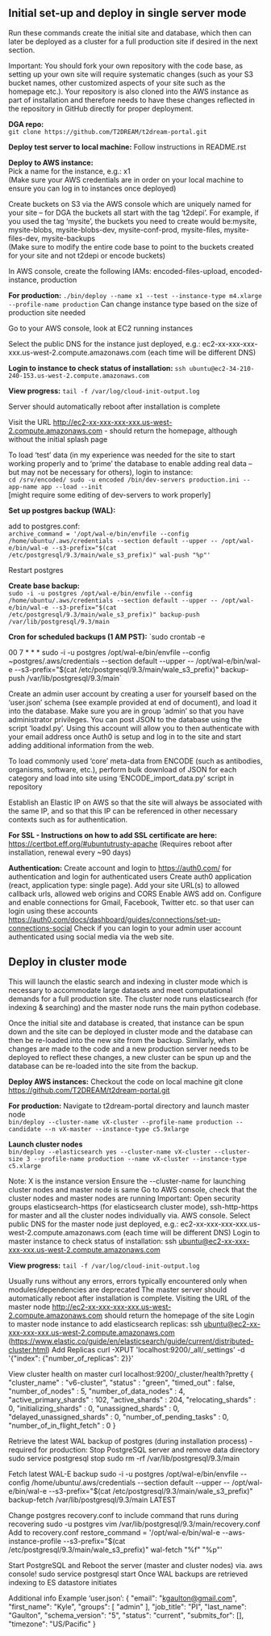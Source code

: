 ## Initial set-up and deploy in single server mode

Run these commands create the initial site and database, which then can later be deployed as a cluster for a full production site if desired in the next section.  

Important:  You should fork your own repository with the code base, as setting up your own site will require systematic changes (such as your S3 bucket names, other customized aspects of your site such as the homepage etc.).  Your repository is also cloned into the AWS instance as part of installation and therefore needs to have these changes reflected in the repository in GitHub directly for proper deployment.  

**DGA repo:**  
`git clone https://github.com/T2DREAM/t2dream-portal.git`

**Deploy test server to local machine:**
Follow instructions in README.rst

**Deploy to AWS instance:**  
Pick a name for the instance, e.g.:  x1  
(Make sure your AWS credentials are in order on your local machine to ensure you can log in to instances once deployed)

Create buckets on S3 via the AWS console which are uniquely named for your site – for DGA the buckets all start with the tag ‘t2depi’.  For example, if you used the tag ‘mysite’, the buckets you need to create would be:mysite, mysite-blobs, mysite-blobs-dev, mysite-conf-prod, mysite-files, mysite-files-dev, mysite-backups  
(Make sure to modify the entire code base to point to the buckets created for your site and not t2depi or encode buckets)

In AWS console, create the following IAMs: encoded-files-upload, encoded-instance, production

**For production:** 
`./bin/deploy --name x1 --test --instance-type m4.xlarge --profile-name production`
Can change instance type based on the size of production site needed

Go to your AWS console, look at EC2 running instances

Select the public DNS for the instance just deployed, 
e.g.: ec2-xx-xxx-xxx-xxx.us-west-2.compute.amazonaws.com (each time will be different DNS)

**Login to instance to check status of installation:** 
`ssh ubuntu@ec2-34-210-240-153.us-west-2.compute.amazonaws.com`

**View progress:** 
`tail -f /var/log/cloud-init-output.log`

Server should automatically reboot after installation is complete

Visit the URL http://ec2-xx-xxx-xxx-xxx.us-west-2.compute.amazonaws.com - should return the homepage, although without the initial splash page

To load ‘test’ data (in my experience was needed for the site to start working properly and to ‘prime’ the database to enable adding real data – but may not be necessary for others), login to instance:  
`cd /srv/encoded/
sudo -u encoded /bin/dev-servers production.ini --app-name app --load --init`  
[might require some editing of dev-servers to work properly]

**Set up postgres backup (WAL):**

add to postgres.conf:  
`archive_command = '/opt/wal-e/bin/envfile --config /home/ubuntu/.aws/credentials --section default --upper -- /opt/wal-e/bin/wal-e --s3-prefix="$(cat /etc/postgresql/9.3/main/wale_s3_prefix)" wal-push "%p"'`

Restart postgres

**Create base backup:**  
`sudo -i -u postgres /opt/wal-e/bin/envfile --config /home/ubuntu/.aws/credentials --section default --upper -- /opt/wal-e/bin/wal-e --s3-prefix="$(cat /etc/postgresql/9.3/main/wale_s3_prefix)" backup-push /var/lib/postgresql/9.3/main`

**Cron for scheduled backups (1 AM PST):**
`sudo crontab -e

00 7 * * * sudo -i -u postgres /opt/wal-e/bin/envfile --config ~postgres/.aws/credentials --section default --upper -- /opt/wal-e/bin/wal-e --s3-prefix="$(cat /etc/postgresql/9.3/main/wale_s3_prefix)" backup-push /var/lib/postgresql/9.3/main`  

Create an admin user account by creating a user for yourself based on the ‘user.json’ schema (see example provided at end of document), and load it into the database.  Make sure you are in group ‘admin’ so that you have administrator privileges.  You can post JSON to the database using the script ‘loadxl.py’.  Using this account will allow you to then authenticate with your email address once Auth0 is setup and log in to the site and start adding additional information from the web.  

To load commonly used ‘core’ meta-data from ENCODE (such as antibodies, organisms, software, etc.), perform bulk download of JSON for each category and load into site using ‘ENCODE_import_data.py’ script in repository  

Establish an Elastic IP on AWS so that the site will always be associated with the same IP, and so that this IP can be referenced in other necessary contexts such as for authentication.

**For SSL - Instructions on how to add SSL certificate are here:**
https://certbot.eff.org/#ubuntutrusty-apache
(Requires reboot after installation, renewal every ~90 days)

**Authentication:**
Create account and login to https://auth0.com/ for authentication and login for authenticated users 
Create auth0 application (react, application type: single page).  Add your site URL(s) to allowed callback urls, allowed web origins and CORS 
Enable AWS add on.  Configure and enable connections for Gmail, Facebook, Twitter etc. so that user can login using these accounts https://auth0.com/docs/dashboard/guides/connections/set-up-connections-social
Check if you can login to your admin user account authenticated using social media via the web site.

## Deploy in cluster mode

This will launch the elastic search and indexing in cluster mode which is necessary to accommodate large datasets and meet computational demands for a full production site. The cluster node runs elasticsearch (for indexing & searching) and the master node runs the main python codebase.

Once the initial site and database is created, that instance can be spun down and the site can be deployed in cluster mode and the database can then be re-loaded into the new site from the backup.  Similarly, when changes are made to the code and a new production server needs to be deployed to reflect these changes, a new cluster can be spun up and the database can be re-loaded into the site from the backup.   

**Deploy AWS instances:**
Checkout the code on local machine
git clone https://github.com/T2DREAM/t2dream-portal.git

**For production:**
Navigate to t2dream-portal directory and launch master node  
`bin/deploy --cluster-name vX-cluster --profile-name production --candidate --n vX-master --instance-type c5.9xlarge`

**Launch cluster nodes**  
`bin/deploy --elasticsearch yes --cluster-name vX-cluster --cluster-size 3 --profile-name production --name vX-cluster --instance-type c5.xlarge`

Note: X is the instance version
Ensure the --cluster-name for launching cluster nodes and master node is same
Go to AWS console, check that the cluster nodes and master nodes are running
Important: Open security groups elasticsearch-https (for elasticsearch cluster mode), ssh-http-https for master and all the cluster nodes individually via. AWS console.
Select public DNS for the master node just deployed, e.g.: ec2-xx-xxx-xxx-xxx.us-west-2.compute.amazonaws.com (each time will be different DNS)
Login to master instance to check status of installation: ssh ubuntu@ec2-xx-xxx-xxx-xxx.us-west-2.compute.amazonaws.com

**View progress:**
`tail -f /var/log/cloud-init-output.log`

Usually runs without any errors, errors typically encountered only when modules/dependencies are deprecated
The master server should automatically reboot after installation is complete.  Visiting the URL of the master node http://ec2-xx-xxx-xxx-xxx.us-west-2.compute.amazonaws.com should return the homepage of the site
Login to master node instance to add elasticsearch replicas: ssh ubuntu@ec2-xx-xxx-xxx-xxx.us-west-2.compute.amazonaws.com
(https://www.elastic.co/guide/en/elasticsearch/guide/current/distributed-cluster.html)
Add Replicas
curl -XPUT 'localhost:9200/_all/_settings' -d '{"index": {"number_of_replicas": 2}}'

View cluster health on master
curl localhost:9200/_cluster/health?pretty
{
  "cluster_name" : "v6-cluster",
  "status" : "green",
  "timed_out" : false,
  "number_of_nodes" : 5,
  "number_of_data_nodes" : 4,
  "active_primary_shards" : 102,
  "active_shards" : 204,
  "relocating_shards" : 0,
  "initializing_shards" : 0,
  "unassigned_shards" : 0,
  "delayed_unassigned_shards" : 0,
  "number_of_pending_tasks" : 0,
  "number_of_in_flight_fetch" : 0
}

Retrieve the latest WAL backup of postgres (during installation process) - required for production:
Stop PostgreSQL server and remove data directory
sudo service postgresql stop
sudo rm -rf /var/lib/postgresql/9.3/main

Fetch latest WAL-E backup
sudo -i -u postgres /opt/wal-e/bin/envfile --config /home/ubuntu/.aws/credentials --section default --upper -- /opt/wal-e/bin/wal-e --s3-prefix="$(cat /etc/postgresql/9.3/main/wale_s3_prefix)" backup-fetch /var/lib/postgresql/9.3/main LATEST

Change postgres recovery.conf to include command that runs during recovering
sudo -u postgres vim /var/lib/postgresql/9.3/main/recovery.conf
Add to recovery.conf
restore_command = '/opt/wal-e/bin/wal-e --aws-instance-profile --s3-prefix="$(cat /etc/postgresql/9.3/main/wale_s3_prefix)" wal-fetch "%f" "%p"'

Start PostgreSQL and Reboot the server (master and cluster nodes) via. aws console!
sudo service postgresql start
Once WAL backups are retrieved indexing to ES datastore initiates

Additional info
Example ‘user.json’:
{
    "email": "kgaulton@gmail.com",
    "first_name": "Kyle",
    "groups": [
        "admin"
    ],
    "job_title": "PI",
    "last_name": "Gaulton",
    "schema_version": "5",
    "status": "current",
    "submits_for": [],
    "timezone": "US/Pacific"
}
 


